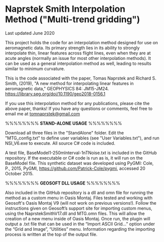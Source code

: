 # Naprstek Smith Interpolation Method ("Multi-trend gridding")
Last updated June 2020

This project holds the code for an interpolation method designed for use on aeromagnetic data. Its primary strength lies in its ability to strongly interpolate thin, linear features across flight lines, even when they are at acute angles (normally an issue for most other interpolation methods). It can be used as a general interpolation method as well, leading to results similar to minimum curvature.

This is the code associated with the paper, Tomas Naprstek and Richard S. Smith, (2019), "A new method for interpolating linear features in aeromagnetic data," GEOPHYSICS 84: JM15-JM24. https://library.seg.org/doi/10.1190/geo2018-0156.1

If you use this interpolation method for any publications, please cite the above paper, thanks! If you have any questions or comments, feel free to email me at tomnaprstek@gmail.com

%%%%%%%%
**STAND-ALONE USAGE**
%%%%%%%%

Download all three files in the "StandAlone" folder. Edit the "MTG_config.txt" to define user variables (see "User Variables.txt"), and run NSI_V6.exe to execute. All source C# code is included.

A test file, BaseModel1-250mInterval-1nTNoise.txt is included in the GitHub repository. If the executable or C# code is run as is, it will run on the BaseModel file. This synthetic dataset was developed using PyGMI: Cole, P., 2015, PyGMI, https://github.com/Patrick-Cole/pygmi, accessed 20 October 2015.

%%%%%%%%
**GEOSOFT DLL USAGE**
%%%%%%%%

Also included in the GitHub repository is a dll and omn file for running the method as a custom menu in Oasis Montaj. Files tested and working with Geosoft's Oasis Montaj V9 (will not work on previous versions!). Follow the instructions given on Geosoft’s support site for importing custom menus, using the NaprstekSmithV17.dll and MTG.omn files. This will allow the creation of a new menu inside of Oasis Montaj. Once run, the plugin will output a .txt file that can be used in the “Import ASCII Grid…” option under the “Grid and Image”, “Utilities” menu. Information regarding the importing process is written at the top of the output file.
